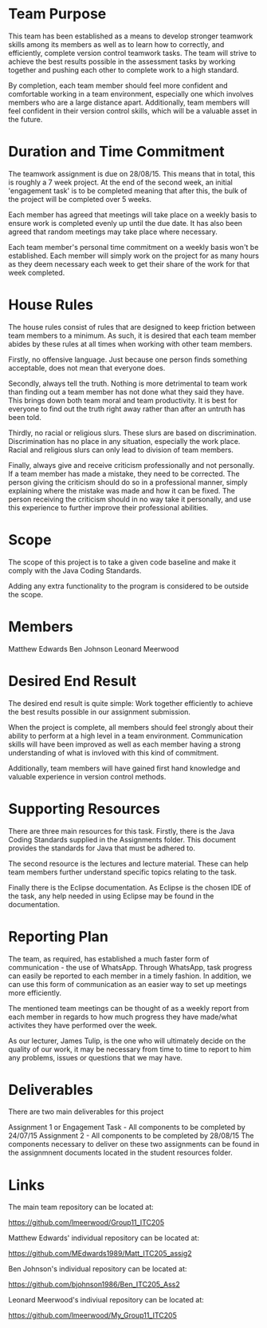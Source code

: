 Team Purpose
=====================================================================================================


This team has been established as a means to develop stronger teamwork skills among its members as well as to learn how to correctly, and efficiently, complete version control teamwork tasks. The team will strive to achieve the best results possible in the assessment tasks by working together and pushing each other to complete work to a high standard.

By completion, each team member should feel more confident and comfortable working in a team environment, especially one which involves members who are a large distance apart. Additionally, team members will feel confident in their version control skills, which will be a valuable asset in the future.



Duration and Time Commitment 
=====================================================================================================


The teamwork assignment is due on 28/08/15. This means that in total, this is roughly a 7 week project. At the end of the second week, an initial 'engagement task' is to be completed meaning that after this, the bulk of the project will be completed over 5 weeks.

Each member has agreed that meetings will take place on a weekly basis to ensure work is completed evenly up until the due date. It has also been agreed that random meetings may take place where necessary.

Each team member's personal time commitment on a weekly basis won't be established. Each member will simply work on the project for as many hours as they deem necessary each week to get their share of the work for that week completed.



House Rules
=====================================================================================================


The house rules consist of rules that are designed to keep friction between team members to a minimum. As such, it is desired that each team member abides by these rules at all times when working with other team members.

Firstly, no offensive language. Just because one person finds something acceptable, does not mean that everyone does. 

Secondly, always tell the truth. Nothing is more detrimental to team work than finding out a team member has not done what they said they have. This brings down both team moral and team productivity. It is best for everyone to find out the truth right away rather than after an untruth has been told.

Thirdly, no racial or religious slurs. These slurs are based on discrimination. Discrimination has no place in any situation, especially the work place. Racial and religious slurs can only lead to division of team members.

Finally, always give and receive criticism professionally and not personally. If a team member has made a mistake, they need to be corrected. The person giving the criticism should do so in a professional manner, simply explaining where the mistake was made and how it can be fixed. The person receiving the criticism should in no way take it personally, and use this experience to further improve their professional abilities.



Scope
=====================================================================================================


The scope of this project is to take a given code baseline and make it comply with the Java Coding Standards. 

Adding any extra functionality to the program is considered to be outside the scope. 



Members
=====================================================================================================


Matthew Edwards
Ben Johnson
Leonard Meerwood


Desired End Result
=====================================================================================================


The desired end result is quite simple: Work together efficiently to achieve the best results possible in our assignment submission.

When the project is complete, all members should feel strongly about their ability to perform at a high level in a team environment. Communication skills will have been improved as well as each member having a strong understanding of what is invloved with this kind of commitment.

Additionally, team members will have gained first hand knowledge and valuable experience in version control methods.



Supporting Resources
=====================================================================================================


There are three main resources for this task. Firstly, there is the Java Coding Standards supplied in the Assignments folder. This document provides the standards for Java that must be adhered to.

The second resource is the lectures and lecture material. These can help team members further understand specific topics relating to the task.

Finally there is the Eclipse documentation. As Eclipse is the chosen IDE of the task, any help needed in using Eclipse may be found in the documentation.



Reporting Plan
=====================================================================================================


The team, as required, has established a much faster form of communication - the use of WhatsApp. Through WhatsApp, task progress can easily be reported to each member in a timely fashion. In addition, we can use this form of communication as an easier way to set up meetings more efficiently.

The mentioned team meetings can be thought of as a weekly report from each member in regards to how much progress they have made/what activites they have performed over the week.

As our lecturer, James Tulip, is the one who will ultimately decide on the quality of our work, it may be necessary from time to time to report to him any problems, issues or questions that we may have.

Deliverables
=====================================================================================================


There are two main deliverables for this project

Assignment 1 or Engagement Task - All components to be completed by 24/07/15
Assignment 2 - All components to be completed by 28/08/15
The components necessary to deliver on these two assignments can be found in the assignmnent documents located in the student resources folder.

Links
=====================================================================================================


The main team repository can be located at: 

https://github.com/lmeerwood/Group11_ITC205


Matthew Edwards' individual repository can be located at:

https://github.com/MEdwards1989/Matt_ITC205_assig2

Ben Johnson's individual repository can be located at: 

https://github.com/bjohnson1986/Ben_ITC205_Ass2

Leonard Meerwood's indiviual repository can be located at:

https://github.com/lmeerwood/My_Group11_ITC205
